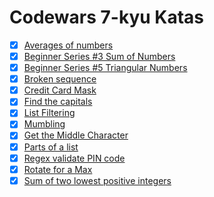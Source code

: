 # Codewars 7-kyu Katas


- [x] [Averages of numbers](./averages-of-numbers)
- [x] [Beginner Series #3 Sum of Numbers](./beginner-series-3-sum-of-numbers)
- [x] [Beginner Series #5 Triangular Numbers](./beginner-series-5-triangular-numbers)
- [x] [Broken sequence](./broken-sequence)
- [x] [Credit Card Mask](./credit-card-mask)
- [x] [Find the capitals](./find-the-capitals)
- [x] [List Filtering](./list-filtering)
- [x] [Mumbling](./mumbling)
- [x] [Get the Middle Character](./get-the-middle-character)
- [x] [Parts of a list](./parts-of-a-list)
- [x] [Regex validate PIN code](./regex-validate-pin-code)
- [x] [Rotate for a Max](./rotate-for-a-max)
- [x] [Sum of two lowest positive integers](./sum-of-two-lowest-positive-integers)
